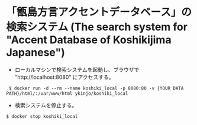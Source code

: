 # 「甑島方言アクセントデータベース」の検索システム (The search system for "Accent Database of Koshikijima Japanese")



- ローカルマシンで検索システムを起動し、ブラウザで "http://localhost:8080" にアクセスする。

`
$ docker run -d --rm --name koshiki_local -p 8080:80 -v {YOUR DATA PATH}/html/:/var/www/html ykinjo/koshiki_local`


- 検索システムを停止する。

`
$ docker stop koshiki_local 
`
